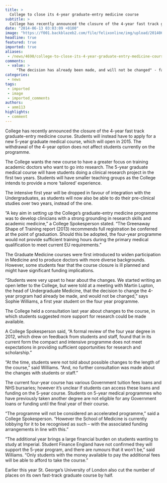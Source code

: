 ```yaml
---
title: >
  College to close its 4-year graduate-entry medicine course
subtitle: >
  College has recently announced the closure of the 4-year fast track graduate-entry medicine course.
date: "2014-06-13 03:03:09 +0100"
image: "https://f001.backblazeb2.com/file/felixonline/img/upload/201406130403-jal08-screen-shot-2014-06-13-at-04.03.26.png"
headline: true
featured: true
imported: true
aliases:
 - /news/4690/college-to-close-its-4-year-graduate-entry-medicine-course
comments:
 - value: >
     "The decision has already been made, and will not be changed" - faultless logic on the part of the Faculty of Medicine. It would be both interesting and important to see the Faculty release details of the alleged 'consultation' with students that paved the way for this overhaul - in particular how many students were consulted and what proportion of those were in favour of a 5-year course. <br> <br>Graduate Medicine courses already suffer from a lack of funding options compared to their Undergraduate counterparts. This is already a huge deterrent for many people who want to pursue Graduate Medicine and is likely to be exacerbated by adding an extra year onto the course. This will surely deal a blow to Imperial in terms of an inevitable decline in applicants. More importantly, this will represent another blow to widening participation in Medicine; a notion which sets out to make the medical profession accessible to those with the brightest minds and not just those with the biggest pockets.,This is one thing that can
categories:
 - news
tags:
 - imported
 - image
 - imported_comments
authors:
 - amm113
highlights:
 - comment
---
```


College has recently announced the closure of the 4-year fast track graduate-entry medicine course. Students will instead have to apply for a new 5-year graduate medical course, which will open in 2015. The withdrawal of the 4-year option does not affect students currently on the programme.

The College wants the new course to have a greater focus on training academic doctors who want to go into research. The 5-year graduate medical course will have students doing a clinical research project in the first two years. Students will have smaller teaching groups as the College intends to provide a more ‘tailored’ experience.

The intensive first year will be dropped in favour of integration with the Undergraduates, as students will now also be able to do their pre-clinical studies over two years, instead of the one.

“A key aim in setting up the College’s graduate-entry medicine programme was to develop clinicians with a strong grounding in research skills and academic medicine,” a College Spokesperson stated. “The Greenaway Shape of Training report (2013) recommends full registration be conferred at the point of graduation. Should this be adopted, the four-year programme would not provide sufficient training hours during the primary medical qualification to meet current EU requirements.”

The Graduate Medicine courses were first introduced to widen participation in Medicine and to produce doctors with more diverse backgrounds. However, some students fear that the course closure is ill planned and might have significant funding implications.

“Students were very upset to hear about the changes. We started writing an open letter to the College, but were told at a meeting with Martin Lupton, the head of Undergraduate Medicine, that the decision to change the 4-year program had already be made, and would not be changed,” says Sophie Williams, a first year student on the four year programme.

The College held a consultation last year about changes to the course, in which students suggested more support for research could be made available.

A College Spokesperson said, “A formal review of the four year degree in 2012, which drew on feedback from students and staff, found that in its current form the compact and intensive programme does not meet expectations in providing sufficient opportunities for research and scholarship.”

“At the time, students were not told about possible changes to the length of the course,” said Williams. “And, no further consultation was made about the changes with students or staff.”

The current four-year course has various Government tuition fees loans and NHS bursaries; however it’s unclear if students can access these loans and funding on the 5-year course. Students on 5-year medical programmes who have previously taken another degree are not eligible for any Government loans or funding until the final year of their course.

“The programme will not be considered an accelerated programme,” said a College Spokesperson. “However the School of Medicine is currently lobbying for it to be recognised as such – with the associated funding arrangements in line with this.”

“The additional year brings a large financial burden on students wanting to study at Imperial. Student Finance England have not confirmed they will support the 5-year program, and there are rumours that it won’t be,” said Williams. “Only students with the money available to pay the additional fees will be able to afford to take the course.”

Earlier this year St. George’s University of London also cut the number of places on its own fast-track graduate course by half.
